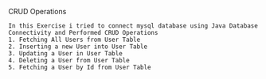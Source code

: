 CRUD Operations

    In this Exercise i tried to connect mysql database using Java Database Connectivity and Performed CRUD Operations
    1. Fetching All Users from User Table
    2. Inserting a new User into User Table
    3. Updating a User in User Table
    4. Deleting a User from User Table
    5. Fetching a User by Id from User Table